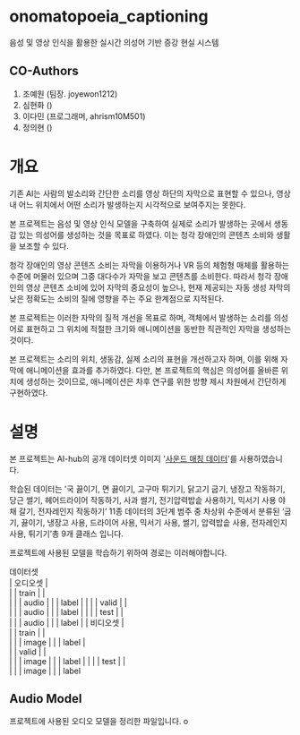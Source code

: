 # **onomatopoeia_captioning**
음성 및 영상 인식을 활용한 실시간 의성어 기반 증강 현실 시스템

## **CO-Authors**
1. 조예원 (팀장. joyewon1212) 
2. 심현화 () 
3. 이다민 (프로그래머, ahrism10M501)
4. 정의현 ()

# **개요**

 기존 AI는 사람의 발소리와 간단한 소리를 영상 하단의 자막으로 표현할 수 있으나, 영상 내 어느 위치에서 어떤 소리가 발생하는지 시각적으로 보여주지는 못한다.    
 
 본 프로젝트는 음성 및 영상 인식 모델을 구축하여 실제로 소리가 발생하는 곳에서 생동감 있는 의성어를 생성하는 것을 목표로 하였다. 이는 청각 장애인의 콘텐츠 소비와 생활을 보조할 수 있다.   

 청각 장애인의 영상 콘텐츠 소비는 자막을 이용하거나 VR 등의 체험형 매체를 활용하는 수준에 머물러 있으며 그중 대다수가 자막을 보고 콘텐츠를 소비한다. 따라서 청각 장애인의 영상 콘텐츠 소비에 있어 자막의 중요성이 높으나, 현재 제공되는 자동 생성 자막의 낮은 정확도는 소비의 질에 영향을 주는 주요 한계점으로 지적된다.   
 
 본 프로젝트는 이러한 자막의 질적 개선을 목표로 하며, 객체에서 발생하는 소리를 의성어로 표현하고 그 위치에 적절한 크기와 애니메이션을 동반한 직관적인 자막을 생성하는 것이다.   
 
 본 프로젝트는 소리의 위치, 생동감, 실제 소리의 표현을 개선하고자 하며, 이를 위해 자막에 애니메이션을 효과를 추가하였다. 다만, 본 프로젝트의 핵심은 의성어를 올바른 위치에 생성하는 것이므로, 애니메이션은 차후 연구를 위한 방향 제시 차원에서 간단하게 구현하였다.   

# **설명**

본 프로젝트는 AI-hub의 공개 데이터셋 이미지 '[사운드 매칭 데이터][데이터 참조 링크]'를 사용하였습니다.   

학습된 데이터는 '국 끓이기, 면 끓이기, 고구마 튀기기, 닭고기 굽기, 냉장고 작동하기, 당근 썰기, 헤어드라이어 작동하기, 사과 썰기, 전기압력밥솥 사용하기, 믹서기 사용 야채 갈기, 전자레인지 작동하기’ 11종 데이터의 3단계 범주 중 차상위 수준에서 분류된 ‘굽기, 끓이기, 냉장고 사용, 드라이어 사용, 믹서기 사용, 썰기, 압력밥솥 사용, 전자레인지 사용, 튀기기’총 9개 클래스 입니다.   

프로젝트에 사용된 모델을 학습하기 위하여 경로는 이러해야합니다.

데이터셋
\
| 오디오셋
| \
| | train
| | \
| | | audio
| | | label
| | 
| | valid
| | \
| | | audio
| | | label
| |
| | test
| | \
| | | audio
| | | label
|
| 비디오셋
| \
| | train
| | \
| | | image
| | | label
| \
| | valid
| | \
| | | image
| | | label
| |
| | test
| | \
| | | image
| | | label


## Audio Model
 프로젝트에 사용된 오디오 모델을 정리한 파일입니다.
 o

 [데이터 참조 링크]: https://www.aihub.or.kr/aihubdata/data/view.do?searchKeyword=%EC%9D%B4%EB%AF%B8%EC%A7%80+%EC%82%AC%EC%9A%B4%EB%93%9C&aihubDataSe=data&dataSetSn=71602
